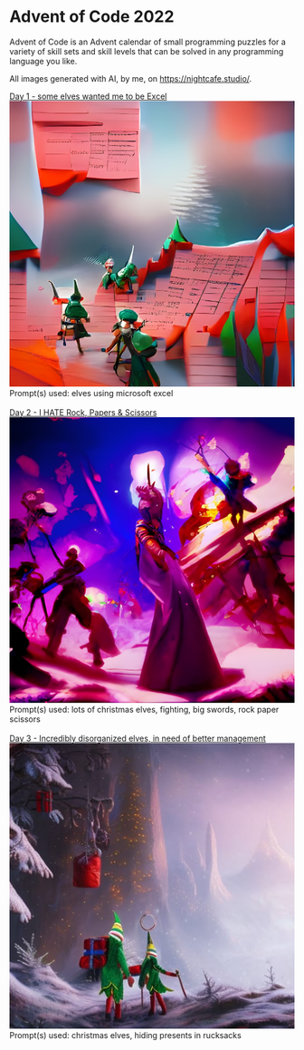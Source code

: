 # Advent of Code 2022

Advent of Code is an Advent calendar of small programming puzzles for a variety of skill sets and skill levels that can be solved in any programming language you like. 

All images generated with AI, by me, on https://nightcafe.studio/. 

[Day 1 - some elves wanted me to be Excel](https://github.com/jai-jalah/adventofcode-2022/tree/main/day-1) <br>
![Elves using Microsoft Excel](https://github.com/jai-jalah/adventofcode-2022/blob/main/day-1/day-1-icon.jpg) <br>
Prompt(s) used: elves using microsoft excel
<br><br>
[Day 2 - I HATE Rock, Papers & Scissors](https://github.com/jai-jalah/adventofcode-2022/tree/main/day-2)<br>
![lots of christmas elves, fighting, big swords - they are playing rock paper scissors](https://github.com/jai-jalah/adventofcode-2022/blob/main/day-2/day-2-icon.jpg)<br>
Prompt(s) used: lots of christmas elves, fighting, big swords, rock paper scissors
<br><br>
[Day 3 - Incredibly disorganized elves, in need of better management](https://github.com/jai-jalah/adventofcode-2022/tree/main/day-3)<br>
![christmas elves, hiking with rucksacks](https://github.com/jai-jalah/adventofcode-2022/blob/main/day-3/day-3-icon.jpg) <br>
Prompt(s) used: christmas elves, hiding presents in rucksacks
<br><br>